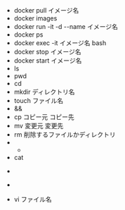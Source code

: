 - docker pull イメージ名
- docker images
- docker run -it -d --name イメージ名
- docker ps
- docker exec -it イメージ名 bash
- docker stop イメージ名
- docker start イメージ名
- ls
- pwd
- cd
- mkdir ディレクトリ名
- touch ファイル名
- &&
- cp コピー元 コピー先
- mv 変更元 変更先
- rm 削除するファイルかディレクトリ
- *
- cat
- >
- >>
- vi ファイル名
